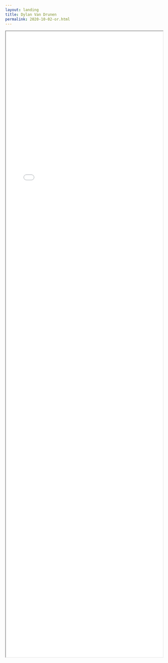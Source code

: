 ```yaml
---
layout: landing
title: Dylan Van Drunen
permalink: 2020-10-02-or.html
---
```


<iframe width="100%" height="2000" src="notebooks/OCR.html">OCR</iframe>